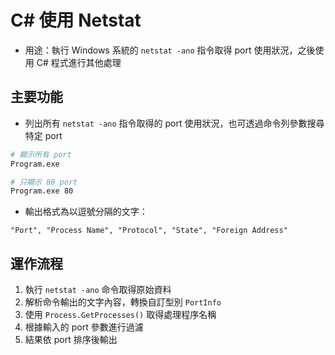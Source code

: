 # C# 使用 Netstat

- 用途：執行 Windows 系統的 `netstat -ano` 指令取得 port 使用狀況，之後使用 C# 程式進行其他處理

## 主要功能

- 列出所有 `netstat -ano` 指令取得的 port 使用狀況，也可透過命令列參數搜尋特定 port
```bash
# 顯示所有 port
Program.exe

# 只顯示 80 port
Program.exe 80
```

- 輸出格式為以逗號分隔的文字：
```
"Port", "Process Name", "Protocol", "State", "Foreign Address"
```

## 運作流程
1. 執行 `netstat -ano` 命令取得原始資料
2. 解析命令輸出的文字內容，轉換自訂型別 `PortInfo`
3. 使用 `Process.GetProcesses()` 取得處理程序名稱
4. 根據輸入的 port 參數進行過濾
5. 結果依 port 排序後輸出

